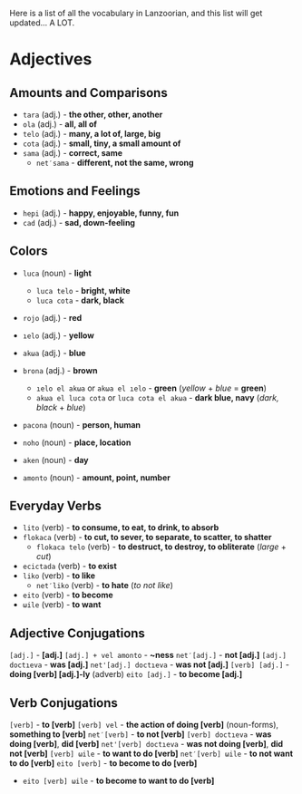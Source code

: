 Here is a list of all the vocabulary in Lanzoorian, and this list will get updated... A LOT.


# Adjectives


## Amounts and Comparisons


- `tara` (adj.) - **the other, other, another**
- `ola` (adj.) - **all, all of**
- `telo` (adj.) - **many, a lot of, large, big**
- `cota` (adj.) - **small, tiny, a small amount of**
- `sama` (adj.) - **correct, same**
    - `net′sama` - **different, not the same, wrong**


## Emotions and Feelings


- `hepi` (adj.) - **happy, enjoyable, funny, fun**
- `cad` (adj.) - **sad, down-feeling**


## Colors


- `luca` (noun) - **light**
    - `luca telo` - **bright, white**
    - `luca cota` - **dark, black**
- `rojo` (adj.) - **red**
- `ıelo` (adj.) - **yellow**
- `akωa` (adj.) - **blue**
- `brona` (adj.) - **brown**

    - `ıelo el akωa` or `akωa el ıelo` - **green** (*yellow* + *blue* = **green**)
    - `akωa el luca cota` or `luca cota el akωa` - **dark blue, navy** (*dark, black* + *blue*)

- `pacona` (noun) - **person, human**
- `noho` (noun) - **place, location**
- `aken` (noun) - **day**
- `amonto` (noun) - **amount, point, number**


## Everyday Verbs


- `lito` (verb) - **to consume, to eat, to drink, to absorb**
- `flokaca` (verb) - **to cut, to sever, to separate, to scatter, to shatter**
    - `flokaca telo` (verb) - **to destruct, to destroy, to obliterate** (*large* + *cut*)
- `ecictada` (verb) - **to exist**
- `liko` (verb) - **to like**
    - `net′liko` (verb) - **to hate** (*to not like*)
- `eito` (verb) - **to become**
- `ωile` (verb) - **to want**


## Adjective Conjugations


`[adj.]` - **[adj.]**
`[adj.] + vel amonto` - **~ness**
`net′[adj.]` - **not [adj.]**
`[adj.] doctıeva` - **was [adj.]**
`net'[adj.] doctıeva` - **was not [adj.]**
`[verb] [adj.]` - **doing [verb] [adj.]-ly** (adverb)
`eito [adj.]` - **to become [adj.]**


## Verb Conjugations


`[verb]` - **to [verb]**
`[verb] vel` - **the action of doing [verb]** (noun-forms), **something to [verb]**
`net′[verb]` - **to not [verb]**
`[verb] doctıeva` - **was doing [verb]**, **did [verb]**
`net'[verb] doctıeva` - **was not doing [verb]**, **did not [verb]**
`[verb] ωile` - **to want to do [verb]**
`net′[verb] ωile` - **to not want to do [verb]**
`eito [verb]` - **to become to do [verb]**
- `eito [verb] ωile` - **to become to want to do [verb]**
